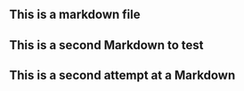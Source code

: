## This is a markdown file
## This is a second Markdown to test
## This is a second attempt at a Markdown
